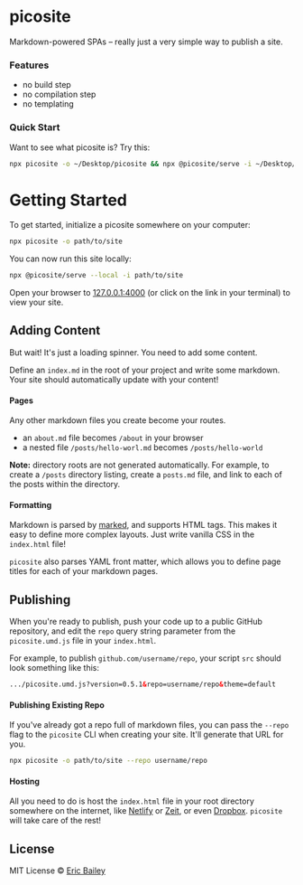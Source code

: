 # picosite
Markdown-powered SPAs – really just a very simple way to publish a site.

### Features
- no build step
- no compilation step
- no templating

### Quick Start
Want to see what picosite is? Try this:
```bash
npx picosite -o ~/Desktop/picosite && npx @picosite/serve -i ~/Desktop/picosite
```

# Getting Started
To get started, initialize a picosite somewhere on your computer:
```bash
npx picosite -o path/to/site
```
You can now run this site locally:
```bash
npx @picosite/serve --local -i path/to/site
```
Open your browser to [127.0.0.1:4000](http://127.0.0.1:4000) (or click on the
link in your terminal) to view your site.

## Adding Content
But wait! It's just a loading spinner. You need to add some content.

Define an `index.md` in the root of your project and write some markdown. Your
site should automatically update with your content!

#### Pages
Any other markdown files you create become your routes.
- an `about.md` file becomes `/about` in your browser
- a nested file `/posts/hello-worl.md` becomes `/posts/hello-world`

**Note:** directory roots are not generated automatically. For example, to
create a `/posts` directory listing, create a `posts.md` file, and link to each
of the posts within the directory.

#### Formatting
Markdown is parsed by [marked](https://github.com/markedjs/marked), and supports
HTML tags. This makes it easy to define more complex layouts. Just write vanilla
CSS in the `index.html` file!

`picosite` also parses YAML front matter, which allows you to define page titles
for each of your markdown pages.

## Publishing
When you're ready to publish, push your code up to a public GitHub repository,
and edit the `repo` query string parameter from the `picosite.umd.js` file in
your `index.html`.

For example, to publish `github.com/username/repo`, your script `src` should
look something like this:
```html
.../picosite.umd.js?version=0.5.1&repo=username/repo&theme=default
```

#### Publishing Existing Repo
If you've already got a repo full of markdown files, you can pass the `--repo`
flag to the `picosite` CLI when creating your site. It'll generate that URL for
you.
```bash
npx picosite -o path/to/site --repo username/repo
```

#### Hosting
All you need to do is host the `index.html` file in your root directory
somewhere on the internet, like [Netlify](https://www.netlify.com/) or
[Zeit](https://zeit.co), or even
[Dropbox](https://alexcican.com/post/guide-hosting-website-dropbox-github/).
`picosite` will take care of the rest!

## License
MIT License © [Eric Bailey](https://estrattonbailey.com)
